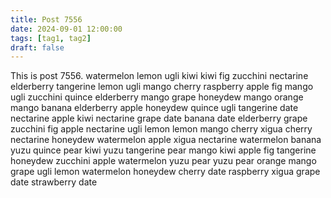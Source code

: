 ```yaml
---
title: Post 7556
date: 2024-09-01 12:00:00
tags: [tag1, tag2]
draft: false
---
```

This is post 7556.
watermelon
lemon
ugli
kiwi
kiwi
fig
zucchini
nectarine
elderberry
tangerine
lemon
ugli
mango
cherry
raspberry
apple
fig
mango
ugli
zucchini
quince
elderberry
mango
grape
honeydew
mango
orange
mango
banana
elderberry
apple
honeydew
quince
ugli
tangerine
date
nectarine
apple
kiwi
nectarine
grape
date
banana
date
elderberry
grape
zucchini
fig
apple
nectarine
ugli
lemon
lemon
mango
cherry
xigua
cherry
nectarine
honeydew
watermelon
apple
xigua
nectarine
watermelon
banana
yuzu
quince
pear
kiwi
yuzu
tangerine
pear
mango
kiwi
apple
fig
tangerine
honeydew
zucchini
apple
watermelon
yuzu
pear
yuzu
pear
orange
mango
grape
ugli
lemon
watermelon
honeydew
cherry
date
raspberry
xigua
grape
date
strawberry
date
